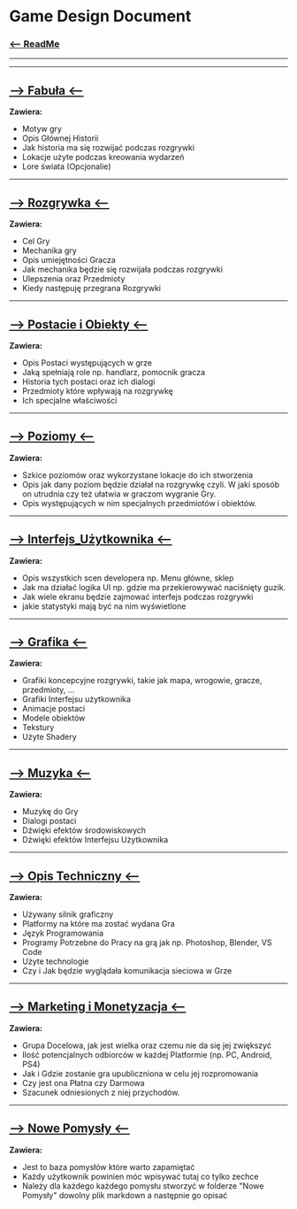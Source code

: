 # Game Design Document

### [<-- ReadMe](../GDD/README.md)

---

---

## [--> Fabuła <--](../GDD/Fabuła/Fabuła.md)

**Zawiera:**

- Motyw gry
- Opis Głównej Historii
- Jak historia ma się rozwijać podczas rozgrywki
- Lokacje użyte podczas kreowania wydarzeń
- Lore świata (Opcjonalie)

---

## [--> Rozgrywka <--](../GDD/Rozgrywka/Rozgrywka.md)

**Zawiera:**

- Cel Gry
- Mechanika gry
- Opis umiejętności Gracza
- Jak mechanika będzie się rozwijała podczas rozgrywki
- Ulepszenia oraz Przedmioty
- Kiedy następuję przegrana Rozgrywki

---

## [--> Postacie i Obiekty <--](../GDD/Postacie_i_Obiekty/Postacie_i_Obiekty.md)

**Zawiera:**

- Opis Postaci występujących w grze
- Jaką spełniają role np. handlarz, pomocnik gracza
- Historia tych postaci oraz ich dialogi
- Przedmioty które wpływają na rozgrywkę
- Ich specjalne właściwości

---

## [--> Poziomy <--](../GDD/Poziomy/Poziomy.md)

**Zawiera:**

- Szkice poziomów oraz wykorzystane lokacje do ich stworzenia
- Opis jak dany poziom będzie działał na rozgrywkę czyli. W jaki sposób on utrudnia czy też ułatwia w graczom wygranie Gry.
- Opis występujących w nim specjalnych przedmiotów i obiektów.

---

## [--> Interfejs_Użytkownika <--](../GDD/Interfejs_Użytkownika/Interfejs_Użytkownika.md)

**Zawiera:**

- Opis wszystkich scen developera np. Menu główne, sklep
- Jak ma działać logika UI np. gdzie ma przekierowywać naciśnięty guzik.
- Jak wiele ekranu będzie zajmować interfejs podczas rozgrywki
- jakie statystyki mają być na nim wyświetlone

---

## [--> Grafika <--](../GDD/Grafika/Grafika.md)

**Zawiera:**

- Grafiki koncepcyjne rozgrywki, takie jak mapa, wrogowie, gracze, przedmioty, ...
- Grafiki Interfejsu użytkownika
- Animacje postaci
- Modele obiektów
- Tekstury
- Użyte Shadery

---

## [--> Muzyka <--](../GDD/Muzyka/Muzyka.md)

**Zawiera:**

- Muzykę do Gry
- Dialogi postaci
- Dźwięki efektów środowiskowych
- Dźwięki efektów Interfejsu Użytkownika

---

## [--> Opis Techniczny <--](../GDD/Opis_Techniczny/Opis_Techniczny.md)

**Zawiera:**

- Używany silnik graficzny
- Platformy na które ma zostać wydana Gra
- Język Programowania
- Programy Potrzebne do Pracy na grą jak np. Photoshop, Blender, VS Code
- Użyte technologie
- Czy i Jak będzie wyglądała komunikacja sieciowa w Grze

---

## [--> Marketing i Monetyzacja <--](../GDD/Marketing_i_Monetyzacja/Marketing_i_Monetyzacja.md)

**Zawiera:**

- Grupa Docelowa, jak jest wielka oraz czemu nie da się jej zwiększyć
- Ilość potencjalnych odbiorców w każdej Platformie (np. PC, Android, PS4)
- Jak i Gdzie zostanie gra upubliczniona w celu jej rozpromowania
- Czy jest ona Płatna czy Darmowa
- Szacunek odniesionych z niej przychodów.

---

## [--> Nowe Pomysły <--](../GDD/Nowe_Pomysły/Nowe_Pomysły.md)

**Zawiera:**

- Jest to baza pomysłów które warto zapamiętać
- Każdy użytkownik powinien móc wpisywać tutaj co tylko zechce
- Należy dla każdego każdego pomysłu stworzyć w folderze "Nowe Pomysły" dowolny plik markdown a następnie go opisać
